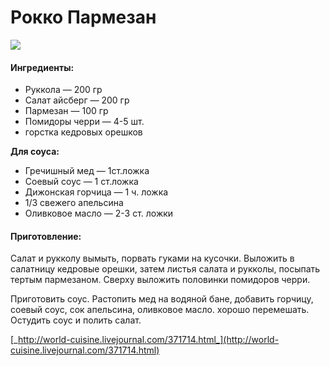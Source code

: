 ﻿---
image: https://s-media-cache-ak0.pinimg.com/564x/1f/cd/b2/1fcdb2ed9be3da7c9d39ce0d3e6a08bf.jpg
---
# Рокко Пармезан

![](https://s-media-cache-ak0.pinimg.com/564x/1f/cd/b2/1fcdb2ed9be3da7c9d39ce0d3e6a08bf.jpg)

#### Ингредиенты:

* Руккола — 200 гр
* Салат айсберг — 200 гр
* Пармезан — 100 гр
* Помидоры черри — 4-5 шт.
* горстка кедровых орешков

**Для соуса:**

* Гречишный мед — 1ст.ложка
* Соевый соус — 1 ст.ложка
* Дижонская горчица — 1 ч. ложка
* 1/3 свежего апельсина
* Оливковое масло — 2-3 ст. ложки

#### Приготовление:

Салат и рукколу вымыть, порвать гуками на кусочки. Выложить в салатницу кедровые орешки, затем листья салата и рукколы, посыпать тертым пармезаном. Сверху выложить половинки помидоров черри.

Приготовить соус. Растопить мед на водяной бане, добавить горчицу, соевый соус, сок апельсина, оливковое масло. хорошо перемешать. Остудить соус и полить салат.

[_http://world-cuisine.livejournal.com/371714.html_](http://world-cuisine.livejournal.com/371714.html)

